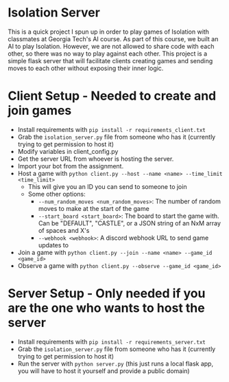 # Isolation Server

This is a quick project I spun up in order to play games of Isolation with classmates at Georgia Tech's AI course.
As part of this course, we built an AI to play Isolation. However, we are not allowed to share code with each other,
so there was no way to play against each other. This project is a simple flask server that will facilitate clients
creating games and sending moves to each other without exposing their inner logic.

# Client Setup - Needed to create and join games

- Install requirements with `pip install -r requirements_client.txt`
- Grab the `isolation_server.py` file from someone who has it (currently trying to get permission to host it)
- Modify variables in client_config.py
 - Get the server URL from whoever is hosting the server.
 - Import your bot from the assignment.
- Host a game with `python client.py --host --name <name> --time_limit <time_limit>`
  - This will give you an ID you can send to someone to join
  - Some other options:
    - `--num_random_moves <num_random_moves>`: The number of random moves to make at the start of the game
    - `--start_board <start_board>`: The board to start the game with. Can be "DEFAULT", "CASTLE", or a JSON string of an NxM array of spaces and X's
    - `--webhook <webhook>`: A discord webhook URL to send game updates to
- Join a game with `python client.py --join --name <name> --game_id <game_id>`
- Observe a game with `python client.py --observe --game_id <game_id>`


# Server Setup - Only needed if you are the one who wants to host the server

- Install requirements with `pip install -r requirements_server.txt`
- Grab the `isolation_server.py` file from someone who has it (currently trying to get permission to host it)
- Run the server with `python server.py` (this just runs a local flask app, you will have to host it yourself and provide a public domain)
